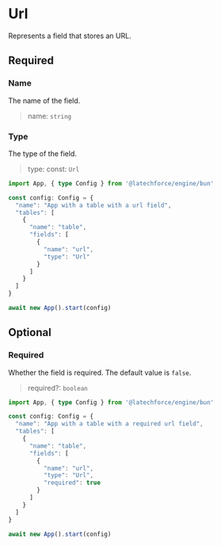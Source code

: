 # Url

Represents a field that stores an URL.

## Required

### Name

The name of the field.
>name: `string`

### Type

The type of the field.
>type: const: `Url`

```ts
import App, { type Config } from '@latechforce/engine/bun'

const config: Config = {
  "name": "App with a table with a url field",
  "tables": [
    {
      "name": "table",
      "fields": [
        {
          "name": "url",
          "type": "Url"
        }
      ]
    }
  ]
}

await new App().start(config)
```
## Optional

### Required

Whether the field is required.
The default value is `false`.
>required?: `boolean`

```ts
import App, { type Config } from '@latechforce/engine/bun'

const config: Config = {
  "name": "App with a table with a required url field",
  "tables": [
    {
      "name": "table",
      "fields": [
        {
          "name": "url",
          "type": "Url",
          "required": true
        }
      ]
    }
  ]
}

await new App().start(config)
```
